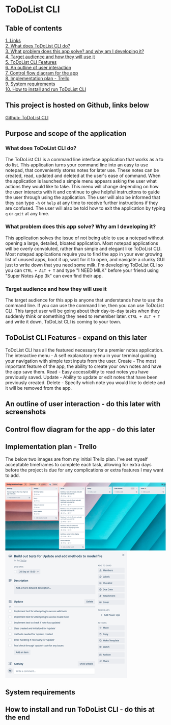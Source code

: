 # ToDoList CLI

## Table of contents

[1. Links](#Links)  
[2. What does ToDoList CLI do?](#What-does-ToDoList-CLI-do?)  
[3. What problem does this app solve? and why am I developing it?](#What-problem-does-this-app-solve?-Why-am-I-developing-it?)  
[4. Target audience and how they will use it](#Target-audience-and-how-they-will-use-it)  
[5. ToDoList CLI Features](#ToDoList-CLI-Features)  
[6. An outline of user interaction](#An-outline-of-user-interaction)  
[7. Control flow diagram for the app](#Control-flow-diagram-for-the-app)  
[8. Implementation plan - Trello](#Implementation-plan---Trello)  
[9. System requirements](#System-requirements)  
[10. How to install and run ToDoList CLI](#How-to-install-and-run-ToDoList-CLI)  

## This project is hosted on Github, links below

[Github: ToDoList CLI](https://github.com/Finbob12/ToDoList-CLI)

## Purpose and scope of the application

### What does ToDoList CLI do?

The ToDoList CLI is a command line interface application that works as a to do list. This application turns your command line into an easy to use notepad, that conveniently stores notes for later use. These notes can be created, read, updated and deleted at the user's ease of command. When the application is launched a simple menu appears asking the user what actions they would like to take. This menu will change depending on how the user interacts with it and continue to give helpful instrucitons to guide the user through using the application. The user will also be informed that they can type `-h` or `help` at any time to receive further instructions if they are confused. The user will also be told how to exit the application by typing `q` or `quit` at any time.

### What problem does this app solve? Why am I developing it?

This application solves the issue of not being able to use a notepad without opening a large, detailed, bloated application. Most notepad applications will be overly convoluted, rather than simple and elegant like ToDoList CLI. Most notepad applications require you to find the app in your ever growing list of unused apps, boot it up, wait for it to open, and navigate a clunky GUI just to write down that you need some milk. I'm developing ToDoList CLI so you can `CTRL + ALT + T` and type "I NEED MILK" before your friend using "Super Notes App 3k" can even find their app.

### Target audience and how they will use it

The target audience for this app is anyone that understands how to use the command line. If you can use the command line, then you can use ToDoList CLI. This target user will be going about their day-to-day tasks when they suddenly think or something they need to remember later. `CTRL + ALT + T` and write it down, ToDoList CLI is coming to your town.

## ToDoList CLI Features - expand on this later

ToDoList CLI has all the featured necessary for a premier notes application.
The interactive menu - A self explanatory menu in your terminal guiding your navigation with simple text inputs from the user.
Create - The most important feature of the app, the ability to create your own notes and have the app save them.
Read - Easy accessibility to read notes you have previously saved.
Update - Ability to update or edit notes that have been previously created.
Delete - Specify which note you would like to delete and it will be removed from the app.

## An outline of user interaction - do this later with screenshots

## Control flow diagram for the app - do this later

## Implementation plan - Trello

The below two images are from my initial Trello plan. I've set myself acceptable timeframes to complete each task, allowing for extra days before the project is due for any complications or extra features I may want to add.

![24-sep-Trello](./readme_images/24-sep-trello.png) ![24-sep-checklist](./readme_images/24-sep-checklist.png)

## System requirements

## How to install and run ToDoList CLI - do this at the end
